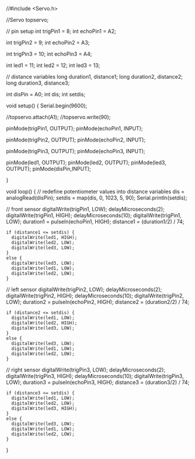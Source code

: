 //#include <Servo.h>

//Servo topservo;

// pin setup
int trigPin1 = 8;
int echoPin1 = A2;

int trigPin2 = 9;
int echoPin2 = A3;

int trigPin3 = 10;
int echoPin3 = A4;

int led1 = 11;
int led2 = 12;
int led3 = 13;

// distance variables
long duration1, distance1;
long duration2, distance2;
long duration3, distance3;

int disPin = A0;
int dis;
int setdis;

void setup() {
  Serial.begin(9600);
  
  //topservo.attach(A1);
  //topservo.write(90);
  
  pinMode(trigPin1, OUTPUT);
  pinMode(echoPin1, INPUT);
  
  pinMode(trigPin2, OUTPUT);
  pinMode(echoPin2, INPUT);
  
  pinMode(trigPin3, OUTPUT);
  pinMode(echoPin3, INPUT);
  
  pinMode(led1, OUTPUT);
  pinMode(led2, OUTPUT);
  pinMode(led3, OUTPUT);
  pinMode(disPin,INPUT);
  
}

void loop() {
  // redefine potentiometer values into distance variables
  dis = analogRead(disPin);
  setdis = map(dis, 0, 1023, 5, 90);
  Serial.println(setdis);
  
  // front sensor
    digitalWrite(trigPin1, LOW);
    delayMicroseconds(2);
    digitalWrite(trigPin1, HIGH);
    delayMicroseconds(10);
    digitalWrite(trigPin1, LOW);
    duration1 = pulseIn(echoPin1, HIGH);
    distance1 = (duration1/2) / 74;
    
    if (distance1 <= setdis) {
      digitalWrite(led1, HIGH);
      digitalWrite(led2, LOW);
      digitalWrite(led3, LOW);
    }
    else {
      digitalWrite(led3, LOW);
      digitalWrite(led1, LOW);
      digitalWrite(led2, LOW);
    }
    
  // left sensor
    digitalWrite(trigPin2, LOW);
    delayMicroseconds(2);
    digitalWrite(trigPin2, HIGH);
    delayMicroseconds(10);
    digitalWrite(trigPin2, LOW);
    duration2 = pulseIn(echoPin2, HIGH);
    distance2 = (duration2/2) / 74;
    
    if (distance2 <= setdis) {
      digitalWrite(led1, LOW);
      digitalWrite(led2, HIGH);
      digitalWrite(led3, LOW);
    }
    else {
      digitalWrite(led3, LOW);
      digitalWrite(led1, LOW);
      digitalWrite(led2, LOW);
    }
    
  // right sensor
    digitalWrite(trigPin3, LOW);
    delayMicroseconds(2);
    digitalWrite(trigPin3, HIGH);
    delayMicroseconds(10);
    digitalWrite(trigPin3, LOW);
    duration3 = pulseIn(echoPin3, HIGH);
    distance3 = (duration3/2) / 74;
    
    if (distance3 <= setdis) {
      digitalWrite(led1, LOW);
      digitalWrite(led2, LOW);
      digitalWrite(led3, HIGH);
    }
    else {
      digitalWrite(led3, LOW);
      digitalWrite(led1, LOW);
      digitalWrite(led2, LOW);
    }
}
